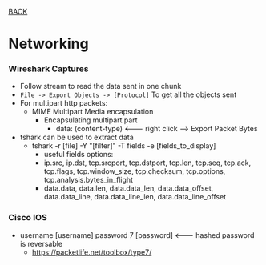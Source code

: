 [BACK](../README.md)
# Networking

### Wireshark Captures
    
- Follow stream to read the data sent in one chunk
- `File -> Export Objects -> [Protocol]` To get all the objects sent 
- For multipart http packets:
  - MIME Multipart Media encapsulation
    - Encapsulating multipart part
      - data: (content-type) <--- right click --> Export Packet Bytes
- tshark can be used to extract data
  - tshark -r [file] -Y "[filter]" -T fields -e [fields_to_display]
    - useful fields options:
    - ip.src, ip.dst, tcp.srcport, tcp.dstport, tcp.len, tcp.seq, tcp.ack, tcp.flags, tcp.window_size, tcp.checksum, tcp.options, tcp.analysis.bytes_in_flight
    - data.data, data.len, data.data_len, data.data_offset, data.data_line, data.data_line_len, data.data_line_offset
### Cisco IOS

- username [username] password 7 [password] <--- hashed password is reversable
  - https://packetlife.net/toolbox/type7/ 
